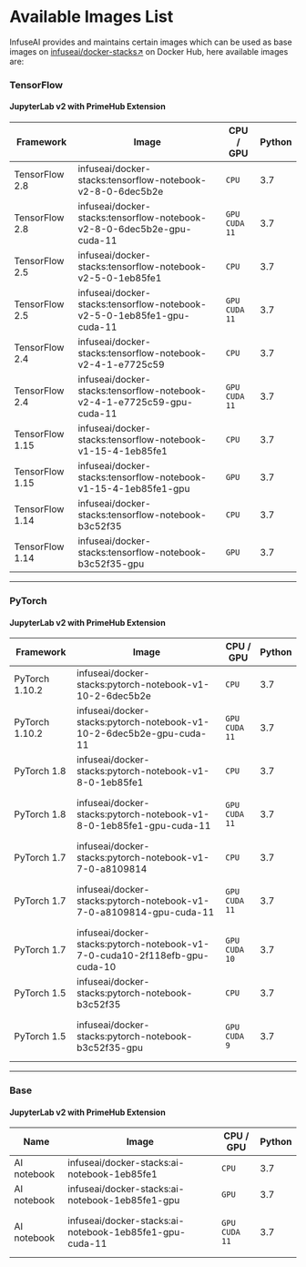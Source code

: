 # Available Images List

InfuseAI provides and maintains certain images which can be used as base images on [infuseai/docker-stacks↗](https://hub.docker.com/r/infuseai/docker-stacks/tags) on Docker Hub, here available images are:

### TensorFlow

#### JupyterLab v2 with PrimeHub Extension

| Framework       | Image                                                                  | CPU / GPU                                       | Python |
| --------------- | ---------------------------------------------------------------------- | ----------------------------------------------- | ------ |
| TensorFlow 2.8  | infuseai/docker-stacks:tensorflow-notebook-v2-8-0-6dec5b2e             | `CPU`                                           | 3.7    |
| TensorFlow 2.8  | infuseai/docker-stacks:tensorflow-notebook-v2-8-0-6dec5b2e-gpu-cuda-11 | <p><code>GPU</code><br><code>CUDA 11</code></p> | 3.7    |
| TensorFlow 2.5  | infuseai/docker-stacks:tensorflow-notebook-v2-5-0-1eb85fe1             | `CPU`                                           | 3.7    |
| TensorFlow 2.5  | infuseai/docker-stacks:tensorflow-notebook-v2-5-0-1eb85fe1-gpu-cuda-11 | <p><code>GPU</code><br><code>CUDA 11</code></p> | 3.7    |
| TensorFlow 2.4  | infuseai/docker-stacks:tensorflow-notebook-v2-4-1-e7725c59             | `CPU`                                           | 3.7    |
| TensorFlow 2.4  | infuseai/docker-stacks:tensorflow-notebook-v2-4-1-e7725c59-gpu-cuda-11 | <p><code>GPU</code><br><code>CUDA 11</code></p> | 3.7    |
| TensorFlow 1.15 | infuseai/docker-stacks:tensorflow-notebook-v1-15-4-1eb85fe1            | `CPU`                                           | 3.7    |
| TensorFlow 1.15 | infuseai/docker-stacks:tensorflow-notebook-v1-15-4-1eb85fe1-gpu        | `GPU`                                           | 3.7    |
| TensorFlow 1.14 | infuseai/docker-stacks:tensorflow-notebook-b3c52f35                    | `CPU`                                           | 3.7    |
| TensorFlow 1.14 | infuseai/docker-stacks:tensorflow-notebook-b3c52f35-gpu                | `GPU`                                           | 3.7    |

***

### PyTorch

#### JupyterLab v2 with PrimeHub Extension

| Framework      | Image                                                                      | CPU / GPU                                       | Python |
| -------------- | -------------------------------------------------------------------------- | ----------------------------------------------- | ------ |
| PyTorch 1.10.2 | infuseai/docker-stacks:pytorch-notebook-v1-10-2-6dec5b2e                   | `CPU`                                           | 3.7    |
| PyTorch 1.10.2 | infuseai/docker-stacks:pytorch-notebook-v1-10-2-6dec5b2e-gpu-cuda-11       | <p><code>GPU</code><br><code>CUDA 11</code></p> | 3.7    |
| PyTorch 1.8    | infuseai/docker-stacks:pytorch-notebook-v1-8-0-1eb85fe1                    | `CPU`                                           | 3.7    |
| PyTorch 1.8    | infuseai/docker-stacks:pytorch-notebook-v1-8-0-1eb85fe1-gpu-cuda-11        | <p><code>GPU</code><br><code>CUDA 11</code></p> | 3.7    |
| PyTorch 1.7    | infuseai/docker-stacks:pytorch-notebook-v1-7-0-a8109814                    | `CPU`                                           | 3.7    |
| PyTorch 1.7    | infuseai/docker-stacks:pytorch-notebook-v1-7-0-a8109814-gpu-cuda-11        | <p><code>GPU</code><br><code>CUDA 11</code></p> | 3.7    |
| PyTorch 1.7    | infuseai/docker-stacks:pytorch-notebook-v1-7-0-cuda10-2f118efb-gpu-cuda-10 | <p><code>GPU</code><br><code>CUDA 10</code></p> | 3.7    |
| PyTorch 1.5    | infuseai/docker-stacks:pytorch-notebook-b3c52f35                           | `CPU`                                           | 3.7    |
| PyTorch 1.5    | infuseai/docker-stacks:pytorch-notebook-b3c52f35-gpu                       | <p><code>GPU</code><br><code>CUDA 9</code></p>  | 3.7    |

***

### Base

#### JupyterLab v2 with PrimeHub Extension

| Name        | Image                                                   | CPU / GPU                                       | Python |
| ----------- | ------------------------------------------------------- | ----------------------------------------------- | ------ |
| AI notebook | infuseai/docker-stacks:ai-notebook-1eb85fe1             | `CPU`                                           | 3.7    |
| AI notebook | infuseai/docker-stacks:ai-notebook-1eb85fe1-gpu         | `GPU`                                           | 3.7    |
| AI notebook | infuseai/docker-stacks:ai-notebook-1eb85fe1-gpu-cuda-11 | <p><code>GPU</code><br><code>CUDA 11</code></p> | 3.7    |
